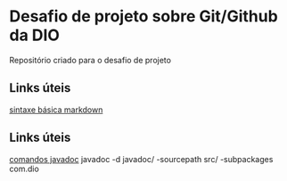 # Desafio de projeto sobre Git/Github da DIO
Repositório criado para o desafio de projeto

## Links úteis
[sintaxe básica markdown](https://www.markdownguide.org/basic-syntax/)


## Links úteis
[comandos javadoc](https://docs.oracle.com/javase/9/javadoc/javadoc-command.htm#:~:text=The%20javadoc%20command%20parses%20the,constructors%2C%20methods%2C%20and%20fields.)
javadoc -d javadoc/ -sourcepath src/ -subpackages com.dio
